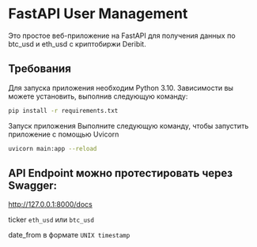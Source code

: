 
# FastAPI User Management

Это простое веб-приложение на FastAPI для получения данных по btc_usd и eth_usd с криптобиржи Deribit.

## Требования

Для запуска приложения необходим Python 3.10. 
Зависимости вы можете установить, выполнив следующую команду:

```bash
pip install -r requirements.txt
```
Запуск приложения
Выполните следующую команду, чтобы запустить приложение с помощью Uvicorn
```bash
uvicorn main:app --reload
```
## API Endpoint можно протестировать через Swagger:

http://127.0.0.1:8000/docs

ticker `eth_usd` или `btc_usd`

date_from в формате `UNIX timestamp`
